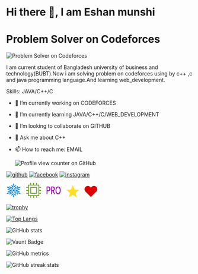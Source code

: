 # Hi there 👋, I am Eshan munshi
# Problem Solver on Codeforces
![Problem Solver on Codeforces](https://cdn.pixabay.com/photo/2024/05/21/19/58/code-8779057_1280.jpg)

I am current student of Bangladesh university of business and technology(BUBT).Now i am solving problem on codeforces using by c++ ,c and java programming language.And learning  web_development.

Skills: JAVA/C++/C

- 🔭 I’m currently working on CODEFORCES 
- 🌱 I’m currently learning JAVA/C++/C/WEB_DEVELOPMENT 
- 👯 I’m looking to collaborate on GITHUB 
- 💬 Ask me about C++ 
- 📫 How to reach me: EMAIL 

  ![Profile view counter on GitHub](https://komarev.com/ghpvc/?username=perisicnikola37)

[<img src='https://cdn.jsdelivr.net/npm/simple-icons@3.0.1/icons/github.svg' alt='github' height='40'>](https://github.com/Eshan70)  [<img src='https://cdn.jsdelivr.net/npm/simple-icons@3.0.1/icons/facebook.svg' alt='facebook' height='40'>](https://www.facebook.com/https://www.facebook.com/mdeshan.munshi?mibextid=ZbWKwL)  [<img src='https://cdn.jsdelivr.net/npm/simple-icons@3.0.1/icons/instagram.svg' alt='instagram' height='40'>](https://www.instagram.com/https://l.facebook.com/l.php?u=https%3A%2F%2Fwww.instagram.com%2FEshan%2520Munshi%3Ffbclid%3DIwZXh0bgNhZW0CMTAAAR3aogCQJHhYbmiKktkilujrzzk3q9FgtAn2cAIFT0OS2Bg-c9EzGNWWSqY_aem_JbJ-kNTOHQg1zUlGlGmvrA&h=AT05OU_0X3wR3hDO1wDYJWLRQi7XN5QaKADdnPTaFnnmGsPM0TjRDeckp-CR8AcTLjLZZnltjEhQup3fZAo4B_o9stO03yf8YKHXPDHcvB8YMTcN0nPT0M092rybPE4bXLb9/)  

<a href='https://archiveprogram.github.com/'><img src='https://raw.githubusercontent.com/acervenky/animated-github-badges/master/assets/acbadge.gif' width='40' height='40'></a> <a href='https://docs.github.com/en/developers'><img src='https://raw.githubusercontent.com/acervenky/animated-github-badges/master/assets/devbadge.gif' width='40' height='40'></a> <a href='https://github.com/pricing'><img src='https://raw.githubusercontent.com/acervenky/animated-github-badges/master/assets/pro.gif' width='40' height='40'></a> <a href='https://stars.github.com/'><img src='https://raw.githubusercontent.com/acervenky/animated-github-badges/master/assets/starbadge.gif' width='35' height='35'></a> <a href='https://docs.github.com/en/github/supporting-the-open-source-community-with-github-sponsors'><img src='https://raw.githubusercontent.com/acervenky/animated-github-badges/master/assets/sponsorbadge.gif' width='35' height='35'></a> 

[![trophy](https://github-profile-trophy.vercel.app/?username=Eshan70)](https://github.com/ryo-ma/github-profile-trophy)

[![Top Langs](https://github-readme-stats.vercel.app/api/top-langs/?username=Eshan70)](https://github.com/anuraghazra/github-readme-stats)

![GitHub stats](https://github-readme-stats.vercel.app/api?username=Eshan70&show_icons=true&count_private=true)  

![Vaunt Badge](https://api.vaunt.dev/v1/github/entities/Eshan70/contributions?format=svg&private=true)  

![GitHub metrics](https://metrics.lecoq.io/Eshan70)  

![GitHub streak stats](https://streak-stats.demolab.com/?user=Eshan70)  

